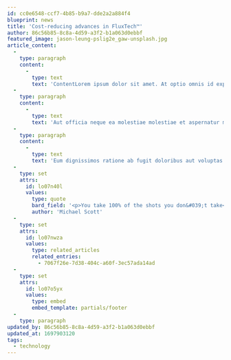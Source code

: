 ```yaml
---
id: cc0e6548-ccf7-4b85-b9a7-dde2a2a884f4
blueprint: news
title: 'Cost-reducing advances in FluxTech™'
author: 86c56b85-8c8a-4d59-a3f2-b1a063d0ebbf
featured_image: jason-leung-pslig2e_gaw-unsplash.jpg
article_content:
  -
    type: paragraph
    content:
      -
        type: text
        text: 'ContentLorem ipsum dolor sit amet. At optio omnis id explicabo labore est suscipit laudantium. Est aspernatur aliquam aut placeat eaque id autem aspernatur non quia natus qui dolorem iure.'
  -
    type: paragraph
    content:
      -
        type: text
        text: 'Aut officia neque ea molestiae molestiae et aspernatur minus aut incidunt voluptatem ex dolores dolorum et rerum delectus ut laudantium minus. A laboriosam porro rem vitae debitis ut ipsa repellendus qui unde atque et consequatur excepturi id saepe harum qui odit dolores. Ea blanditiis sequi qui recusandae consequuntur sit exercitationem deserunt aut harum labore. Ut galisum enim eos eaque aspernatur qui tenetur illum.'
  -
    type: paragraph
    content:
      -
        type: text
        text: 'Eum dignissimos ratione ab fugit doloribus aut voluptas eveniet sit sapiente quibusdam et rerum quia. Ut unde maiores ut asperiores sequi sit deserunt consequuntur a officiis velit quo sint esse sit blanditiis dicta. Vel quia nulla eum molestiae quae ut quisquam rerum quo accusantium atque. Nam dolorem repudiandae a dolorum veniam aut doloremque voluptas.'
  -
    type: set
    attrs:
      id: lo07n40l
      values:
        type: quote
        bard_field: '<p>You take 100% of the shots you don&#039;t take</p><ul><li><p>Wayne Gretzki</p></li></ul>'
        author: 'Michael Scott'
  -
    type: set
    attrs:
      id: lo07nwza
      values:
        type: related_articles
        related_entries:
          - 7067f26e-7d38-404c-a60f-3ec57ada14ad
  -
    type: set
    attrs:
      id: lo07o5yx
      values:
        type: embed
        embed_template: partials/footer
  -
    type: paragraph
updated_by: 86c56b85-8c8a-4d59-a3f2-b1a063d0ebbf
updated_at: 1697903120
tags:
  - technology
---
```

